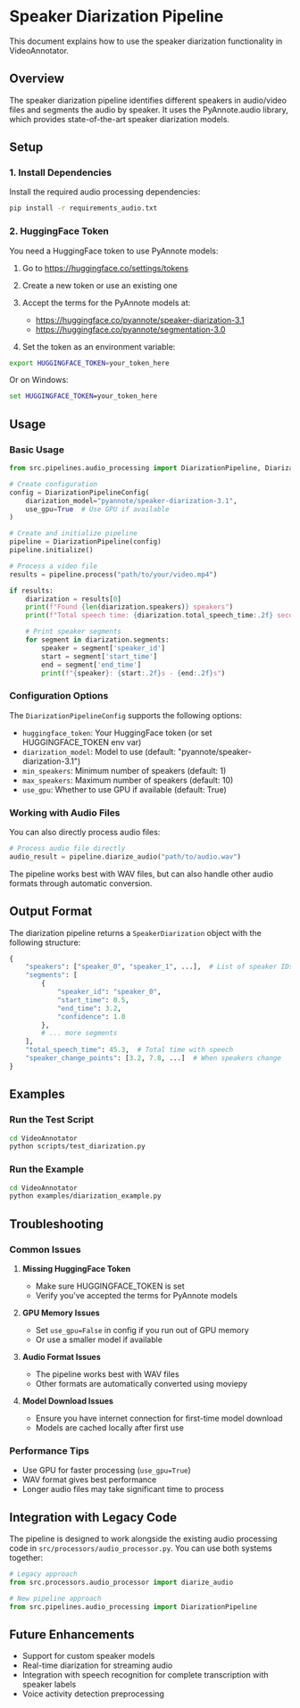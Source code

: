 # Speaker Diarization Pipeline

This document explains how to use the speaker diarization functionality in VideoAnnotator.

## Overview

The speaker diarization pipeline identifies different speakers in audio/video files and segments the audio by speaker. It uses the PyAnnote.audio library, which provides state-of-the-art speaker diarization models.

## Setup

### 1. Install Dependencies

Install the required audio processing dependencies:

```bash
pip install -r requirements_audio.txt
```

### 2. HuggingFace Token

You need a HuggingFace token to use PyAnnote models:

1. Go to https://huggingface.co/settings/tokens
2. Create a new token or use an existing one
3. Accept the terms for the PyAnnote models at:

   - https://huggingface.co/pyannote/speaker-diarization-3.1
   - https://huggingface.co/pyannote/segmentation-3.0

4. Set the token as an environment variable:

```bash
export HUGGINGFACE_TOKEN=your_token_here
```

Or on Windows:

```cmd
set HUGGINGFACE_TOKEN=your_token_here
```

## Usage

### Basic Usage

```python
from src.pipelines.audio_processing import DiarizationPipeline, DiarizationPipelineConfig

# Create configuration
config = DiarizationPipelineConfig(
    diarization_model="pyannote/speaker-diarization-3.1",
    use_gpu=True  # Use GPU if available
)

# Create and initialize pipeline
pipeline = DiarizationPipeline(config)
pipeline.initialize()

# Process a video file
results = pipeline.process("path/to/your/video.mp4")

if results:
    diarization = results[0]
    print(f"Found {len(diarization.speakers)} speakers")
    print(f"Total speech time: {diarization.total_speech_time:.2f} seconds")

    # Print speaker segments
    for segment in diarization.segments:
        speaker = segment['speaker_id']
        start = segment['start_time']
        end = segment['end_time']
        print(f"{speaker}: {start:.2f}s - {end:.2f}s")
```

### Configuration Options

The `DiarizationPipelineConfig` supports the following options:

- `huggingface_token`: Your HuggingFace token (or set HUGGINGFACE_TOKEN env var)
- `diarization_model`: Model to use (default: "pyannote/speaker-diarization-3.1")
- `min_speakers`: Minimum number of speakers (default: 1)
- `max_speakers`: Maximum number of speakers (default: 10)
- `use_gpu`: Whether to use GPU if available (default: True)

### Working with Audio Files

You can also directly process audio files:

```python
# Process audio file directly
audio_result = pipeline.diarize_audio("path/to/audio.wav")
```

The pipeline works best with WAV files, but can also handle other audio formats through automatic conversion.

## Output Format

The diarization pipeline returns a `SpeakerDiarization` object with the following structure:

```python
{
    "speakers": ["speaker_0", "speaker_1", ...],  # List of speaker IDs
    "segments": [
        {
            "speaker_id": "speaker_0",
            "start_time": 0.5,
            "end_time": 3.2,
            "confidence": 1.0
        },
        # ... more segments
    ],
    "total_speech_time": 45.3,  # Total time with speech
    "speaker_change_points": [3.2, 7.8, ...]  # When speakers change
}
```

## Examples

### Run the Test Script

```bash
cd VideoAnnotator
python scripts/test_diarization.py
```

### Run the Example

```bash
cd VideoAnnotator
python examples/diarization_example.py
```

## Troubleshooting

### Common Issues

1. **Missing HuggingFace Token**

   - Make sure HUGGINGFACE_TOKEN is set
   - Verify you've accepted the terms for PyAnnote models

2. **GPU Memory Issues**

   - Set `use_gpu=False` in config if you run out of GPU memory
   - Or use a smaller model if available

3. **Audio Format Issues**

   - The pipeline works best with WAV files
   - Other formats are automatically converted using moviepy

4. **Model Download Issues**
   - Ensure you have internet connection for first-time model download
   - Models are cached locally after first use

### Performance Tips

- Use GPU for faster processing (`use_gpu=True`)
- WAV format gives best performance
- Longer audio files may take significant time to process

## Integration with Legacy Code

The pipeline is designed to work alongside the existing audio processing code in `src/processors/audio_processor.py`. You can use both systems together:

```python
# Legacy approach
from src.processors.audio_processor import diarize_audio

# New pipeline approach
from src.pipelines.audio_processing import DiarizationPipeline
```

## Future Enhancements

- Support for custom speaker models
- Real-time diarization for streaming audio
- Integration with speech recognition for complete transcription with speaker labels
- Voice activity detection preprocessing
